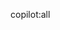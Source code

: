 copilot:all
<!-- 
If you are developing a feature, please provide documentation.
If you are solving a bug, please associate the corresponding issue.
Please standardize the title and introduction information of the PR, 
because it will be placed in the release note

If using copilot4prs, please add the following information:
- `copilot:all` all the content, in one go!
- `copilot:summary` a one-paragraph summary of the changes in the pull request.
- `copilot:walkthrough` a detailed list of changes, including links to the relevant pieces of code.
- `copilot:poem` a poem about the changes in the pull request.
-->
